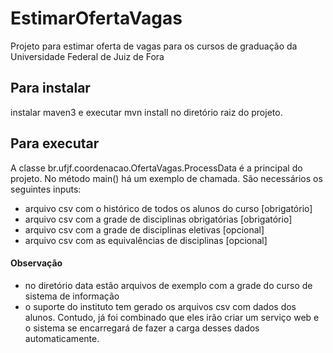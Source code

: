 # EstimarOfertaVagas

Projeto para estimar oferta de vagas para os cursos de graduação da Universidade Federal de Juiz de Fora


## Para instalar

instalar maven3 e executar mvn install no diretório raiz do projeto.


## Para executar

A classe br.ufjf.coordenacao.OfertaVagas.ProcessData é a principal do projeto. No método main() há um exemplo de chamada.
São necessários os seguintes inputs:
* arquivo csv com o histórico de todos os alunos do curso [obrigatório]
* arquivo csv com a grade de disciplinas obrigatórias [obrigatório]
* arquivo csv com a grade de disciplinas eletivas [opcional]
* arquivo csv com as equivalências de disciplinas [opcional]

#### Observação

* no diretório data estão arquivos de exemplo com a grade do curso de sistema de informação
* o suporte do instituto tem gerado os arquivos csv com dados dos alunos. Contudo, já foi combinado que eles irão criar um serviço web e o sistema se encarregará de fazer a carga desses dados automaticamente.
